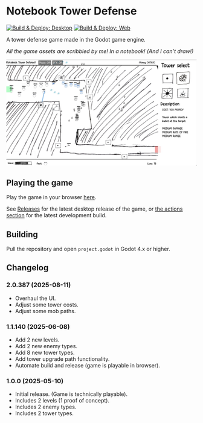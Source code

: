 # Notebook Tower Defense
[![Build & Deploy: Desktop](https://github.com/OzuYatamutsu/notebook-tower-defense/actions/workflows/deploy-desktop.yml/badge.svg)](https://github.com/OzuYatamutsu/notebook-tower-defense/actions/workflows/deploy-desktop.yml) [![Build & Deploy: Web](https://github.com/OzuYatamutsu/notebook-tower-defense/actions/workflows/deploy.yml/badge.svg)](https://github.com/OzuYatamutsu/notebook-tower-defense/actions/workflows/deploy-web.yml)

A tower defense game made in the Godot game engine.

_All the game assets are scribbled by me! In a notebook! (And I can’t draw!)_

![](readme_assets/screenshot1.png)

## Playing the game
Play the game in your browser [here](https://ozuyatamutsu.github.io/notebook-tower-defense/).

See [Releases](https://github.com/OzuYatamutsu/notebook-tower-defense/releases) for the latest desktop release of the game,
or [the actions section](https://github.com/OzuYatamutsu/notebook-tower-defense/actions/workflows/deploy-desktop.yml)
for the latest development build.

## Building

Pull the repository and open `project.godot` in Godot 4.x or higher.

## Changelog

### 2.0.387 (2025-08-11)

- Overhaul the UI.
- Adjust some tower costs.
- Adjust some mob paths.

### 1.1.140 (2025-06-08)

- Add 2 new levels.
- Add 2 new enemy types.
- Add 8 new tower types.
- Add tower upgrade path functionality.
- Automate build and release (game is playable in browser).

### 1.0.0 (2025-05-10)

- Initial release. (Game is technically playable).
- Includes 2 levels (1 proof of concept).
- Includes 2 enemy types.
- Includes 2 tower types.

